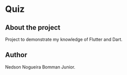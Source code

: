# Quiz

## About the project

Project to demonstrate my knowledge of Flutter and Dart.

## Author

Nedson Nogueira Bomman Junior.
